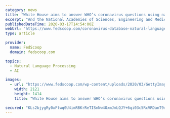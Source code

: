 ```yaml
---
category: news
title: "White House aims to answer WHO’s coronavirus questions using natural language processing"
excerpt: "And the National Academies of Sciences, Engineering and Medicine narrowed those queries down to the ones data scientists can answer using natural language processing on the dataset. “For us, we’re posing important questions,” said Michael Kratsios, U.S. chief technology officer, during a press briefing Monday. “And we’re able to ..."
publishedDateTime: 2020-03-17T14:54:00Z
webUrl: "https://www.fedscoop.com/coronavirus-database-natural-language-processing/"
type: article

provider:
  name: FedScoop
  domain: fedscoop.com

topics:
  - Natural Language Processing
  - AI

images:
  - url: "https://www.fedscoop.com/wp-content/uploads/2020/03/GettyImages-1204793213.jpg"
    width: 2121
    height: 1414
    title: "White House aims to answer WHO’s coronavirus questions using natural language processing"

secured: "KLs2bjygRy0xFtwq0U4imRBKrReTISnNw4OxmJmLQJY+6qi03c5RcVRDanT9rg7bPuTdVYDsamvaWw2nlZ2BqLFzFSSO3+vtqrF7Lw0tGO6uuw3s1F0cnQs/cT3CruUPm8FNSGA/CmI1CqXXPzx7Qvz6AOYX+eg+zbooIuCGcpzuOY3dB1bGDs/Uwc9Clx/ut4u0y4PVGG0btVMC9CoRImZDV0TILzPbRHHFt5XyqqdQ9K/S+pzaLoAWCSHdYRLTh4Cqw/ReEvbrXuV/HvCJk9DzFLHTJ6q8q7iti1LPrZxhvwEPOtbPzahXSt3nv0qpkPcAWFtUOjvC7zTthIkflnphoUauk1s/ZvAWLnN4Hgg/itgAhDYtR9J2kDeA31xsqd28OmYJdVKi+/kB0z1oJeAu5qiznqCLe+hMzOXZdlbTM18kn/RX9XieASFQGFA13RNyllzxQsYXYk7e//mjI5kk9IK8pBHU+2f2fj8JLX4=;qpWoH3oLoIY0IaBEtZs0LA=="
---
```


